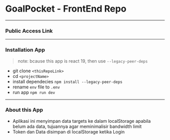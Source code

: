 # GoalPocket - FrontEnd Repo

---

### Public Access Link


---

### Installation App
> note: bcause this app is react 19, then use `--legacy-peer-deps`
- git clone `<thisRepoLink>`
- cd `<projectName>`
- install dependecies `npm install --legacy-peer-deps`
- rename `env` file to `.env`
- run app `npm run dev`

---

### About this App
- Aplikasi ini menyimpan data targets ke dalam localStorage apabila belum ada data, tujuannya agar meminimalisir bandwidth limit
- Token dan Data disimpan di localStorage ketika Login